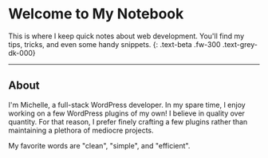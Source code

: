 # Welcome to My Notebook

This is where I keep quick notes about web development. You'll find my tips, tricks, and even some handy snippets.
{: .text-beta .fw-300 .text-grey-dk-000}

---

## About

I'm Michelle, a full-stack WordPress developer. In my spare time, I enjoy working on a few WordPress plugins of my own! I believe in quality over quantity. For that reason, I prefer finely crafting a few plugins rather than maintaining a plethora of mediocre projects.

My favorite words are "clean", "simple", and "efficient".
